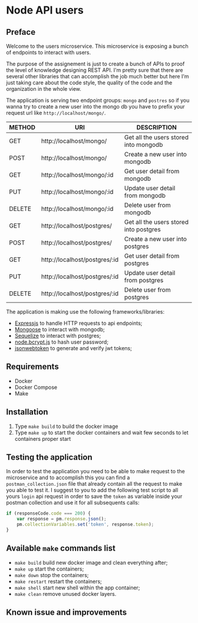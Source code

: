 # Node API users

## Preface

Welcome to the users microservice.
This microservice is exposing a bunch of endpoints to interact with users.

The purpose of the assignement is just to create a bunch of APIs to proof the level of knowledge designing REST API.
I'm pretty sure that there are several other libraries that can accomplish the job much better but here I'm just
taking care about the code style, the quality of the code and the organization in the whole view. 

The application is serving two endpoint groups: `mongo` and `postres` so if you wanna try to create a new user into the 
mongo db you have to prefix your request url like `http://localhost/mongo/`.

| METHOD | URI                           | DESCRIPTION                            |
|--------|-------------------------------|----------------------------------------|
| GET    | http://localhost/mongo/       | Get all the users stored into mongodb  |
| POST   | http://localhost/mongo/       | Create a new user into mongodb         |
| GET    | http://localhost/mongo/:id    | Get user detail from mongodb           |
| PUT    | http://localhost/mongo/:id    | Update user detail from mongodb        |
| DELETE | http://localhost/mongo/:id    | Delete user from mongodb               |
| GET    | http://localhost/postgres/    | Get all the users stored into postgres |
| POST   | http://localhost/postgres/    | Create a new user into postgres        |
| GET    | http://localhost/postgres/:id | Get user detail from postgres          |
| PUT    | http://localhost/postgres/:id | Update user detail from postgres       |
| DELETE | http://localhost/postgres/:id | Delete user from postgres              |

The application is making use the following frameworks/libraries:

- [Expressjs](https://expressjs.com) to handle HTTP requests to api endpoints;
- [Mongoose](https://mongoosejs.com) to interact with mongodb;
- [Sequelize](https://sequelize.org) to interact with postgres;
- [node.bcrypt.js](https://github.com/kelektiv/node.bcrypt.js) to hash user password;
- [jsonwebtoken](https://github.com/auth0/node-jsonwebtoken) to generate and verify jwt tokens;

## Requirements

- Docker
- Docker Compose
- Make

## Installation

1. Type `make build` to build the docker image
2. Type `make up` to start the docker containers and wait few seconds to let containers proper start

## Testing the application

In order to test the application you need to be able to make request to the microservice and to accomplish this you can 
find a `postman_collection.json` file that already contain all the request to make you able to test it.
I suggest to you to add the following test script to all yours `login` api request in order to save the `token` as variable 
inside your postman collection and use it for all subsequents calls:

```javascript
if (responseCode.code === 200) {
    var response = pm.response.json();
    pm.collectionVariables.set('token', response.token);
}
```

## Available `make` commands list

- `make build` build new docker image and clean everything after;
- `make up` start the containers;
- `make down` stop the containers;
- `make restart` restart the containers;
- `make shell` start new shell within the app container;
- `make clean` remove unused docker layers.

## Known issue and improvements